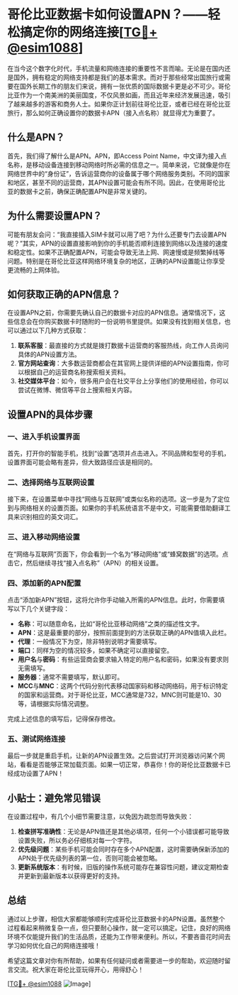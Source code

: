 # 哥伦比亚数据卡如何设置APN？——轻松搞定你的网络连接[[TG💪+ @esim1088](https://t.me/s/esim1088)]

在当今这个数字化时代，手机流量和网络连接的重要性不言而喻。无论是在国内还是国外，拥有稳定的网络支持都是我们的基本需求。而对于那些经常出国旅行或需要在国外长期工作的朋友们来说，拥有一张优质的国际数据卡更是必不可少。哥伦比亚作为一个南美洲的美丽国度，不仅风景如画，而且近年来经济发展迅速，吸引了越来越多的游客和商务人士。如果你正计划前往哥伦比亚，或者已经在哥伦比亚旅行，那么如何正确设置你的数据卡APN（接入点名称）就显得尤为重要了。

## 什么是APN？

首先，我们得了解什么是APN。APN，即Access Point Name，中文译为接入点名称，是移动设备连接到移动网络时所必需的信息之一。简单来说，它就像是你在网络世界中的“身份证”，告诉运营商你的设备属于哪个网络服务类别。不同的国家和地区，甚至不同的运营商，其APN设置可能会有所不同。因此，在使用哥伦比亚的数据卡之前，确保正确配置APN是非常关键的。

## 为什么需要设置APN？

可能有朋友会问：“我直接插入SIM卡就可以用了吧？为什么还要专门去设置APN呢？”其实，APN的设置直接影响到你的手机能否顺利连接到网络以及连接的速度和稳定性。如果不正确配置APN，可能会导致无法上网、网速慢或是频繁掉线等问题。特别是在哥伦比亚这样网络环境复杂的地区，正确的APN设置能让你享受更流畅的上网体验。

## 如何获取正确的APN信息？

在设置APN之前，你需要先确认自己的数据卡对应的APN信息。通常情况下，这些信息会在你购买数据卡时随附的一份说明书里提供。如果没有找到相关信息，也可以通过以下几种方式获取：

1. **联系客服**：最直接的方式就是拨打数据卡运营商的客服热线，向工作人员询问具体的APN设置方法。
2. **官方网站查询**：大多数运营商都会在其官网上提供详细的APN设置指南，你可以根据自己的运营商名称搜索相关资料。
3. **社交媒体平台**：如今，很多用户会在社交平台上分享他们的使用经验，你可以尝试在微博、微信等平台上搜索相关内容。

## 设置APN的具体步骤

### 一、进入手机设置界面

首先，打开你的智能手机，找到“设置”选项并点击进入。不同品牌和型号的手机，设置界面可能会略有差异，但大致路径应该是相同的。

### 二、选择网络与互联网设置

接下来，在设置菜单中寻找“网络与互联网”或类似名称的选项。这一步是为了定位到与网络相关的设置页面。如果你的手机系统语言不是中文，可能需要借助翻译工具来识别相应的英文词汇。

### 三、进入移动网络设置

在“网络与互联网”页面下，你会看到一个名为“移动网络”或“蜂窝数据”的选项。点击它，然后继续寻找“接入点名称”（APN）的相关设置。

### 四、添加新的APN配置

点击“添加新APN”按钮，这将允许你手动输入所需的APN信息。此时，你需要填写以下几个关键字段：

- **名称**：可以随意命名，比如“哥伦比亚移动网络”之类的描述性文字。
- **APN**：这是最重要的部分，按照前面提到的方法获取正确的APN值填入此栏。
- **代理**：一般情况下为空，除非特别说明才需要填写。
- **端口**：同样为空的情况较多，如果不确定可以直接留空。
- **用户名**与**密码**：有些运营商会要求输入特定的用户名和密码，如果没有要求则无需填写。
- **服务器**：通常不需要填写，默认即可。
- **MCC**与**MNC**：这两个代码分别代表移动国家码和移动网络码，用于标识特定的国家和运营商。对于哥伦比亚，MCC通常是732，MNC则可能是10、30等，请根据实际情况调整。

完成上述信息的填写后，记得保存修改。

### 五、测试网络连接

最后一步就是重启手机，让新的APN设置生效。之后尝试打开浏览器访问某个网站，看看是否能够正常加载页面。如果一切正常，恭喜你！你的哥伦比亚数据卡已经成功设置了APN！

## 小贴士：避免常见错误

在设置过程中，有几个小细节需要注意，以免因为疏忽而导致失败：

1. **检查拼写准确性**：无论是APN值还是其他必填项，任何一个小错误都可能导致设置失败，所以务必仔细核对每一个字符。
2. **优先级问题**：某些手机可能会同时存在多个APN配置，这时需要确保新添加的APN处于优先级列表的第一位，否则可能会被忽略。
3. **更新系统版本**：有时候，旧版的操作系统可能存在兼容性问题，建议定期检查并更新到最新版本以获得更好的支持。

## 总结

通过以上步骤，相信大家都能够顺利完成哥伦比亚数据卡的APN设置。虽然整个过程看起来稍微复杂一点，但只要耐心操作，就一定可以搞定。记住，良好的网络环境不仅能提升我们的生活品质，还能为工作带来便利。所以，不要吝啬花时间去学习如何优化自己的网络连接哦！

希望这篇文章对你有所帮助，如果有任何疑问或者需要进一步的帮助，欢迎随时留言交流。祝大家在哥伦比亚玩得开心，用得舒心！

[[TG💪+ @esim1088](https://t.me/s/esim1088) ![Image](https://i.postimg.cc/4NQfJmqS/Snipaste-2025-05-13-00-14-12.png)]